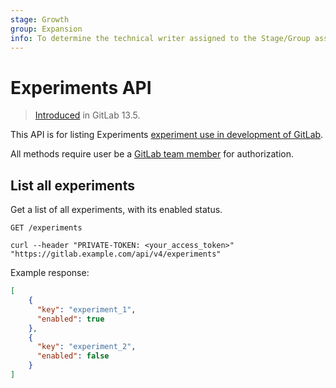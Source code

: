 ```yaml
---
stage: Growth
group: Expansion
info: To determine the technical writer assigned to the Stage/Group associated with this page, see https://about.gitlab.com/handbook/engineering/ux/technical-writing/#designated-technical-writers
---
```


# Experiments API

> [Introduced](https://gitlab.com/gitlab-org/gitlab/-/issues/262725) in GitLab 13.5.

This API is for listing Experiments [experiment use in development of GitLab](../development/experiment_guide/index.md).

All methods require user be a [GitLab team member](https://gitlab.com/groups/gitlab-com/-/group_members) for authorization.

## List all experiments

Get a list of all experiments, with its enabled status.

```plaintext
GET /experiments
```

```shell
curl --header "PRIVATE-TOKEN: <your_access_token>" "https://gitlab.example.com/api/v4/experiments"
```

Example response:

```json
[
    {
      "key": "experiment_1",
      "enabled": true
    },
    {
      "key": "experiment_2",
      "enabled": false
    }
]
```

